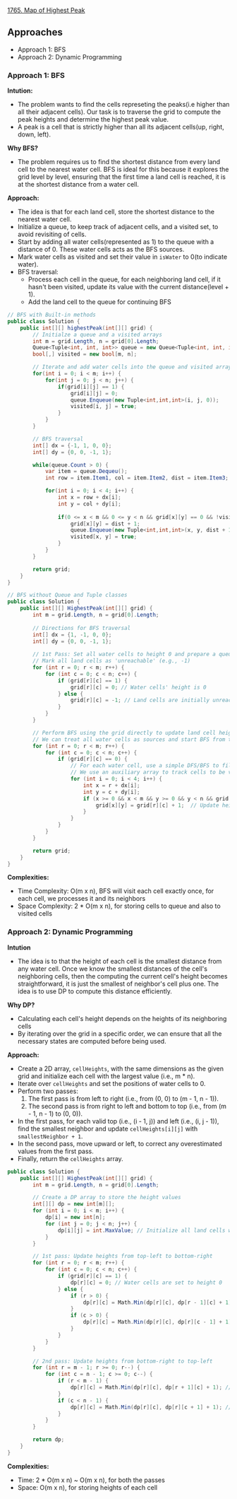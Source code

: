 [1765. Map of Highest Peak](https://leetcode.com/problems/map-of-highest-peak/description/)

## Approaches
- Approach 1: BFS
- Approach 2: Dynamic Programming

### Approach 1: BFS

**Intution:**
- The problem wants to find the cells represeting the peaks(i.e higher than all their adjacent cells). Our task is to traverse the grid to compute the peak heights and determine the highest peak value.
- A peak is a cell that is strictly higher than all its adjacent cells(up, right, down, left).

**Why BFS?**
- The problem requires us to find the shortest distance from every land cell to the nearest water cell. BFS is ideal for this because it explores the grid level by level, ensuring that the first time a land cell is reached, it is at the shortest distance from a water cell.

**Approach:**
- The idea is that for each land cell, store the shortest distance to the nearest water cell. 
- Initialize a queue, to keep track of adjacent cells, and a visited set, to avoid revisiting of cells.
- Start by adding all water cells(represented as 1) to the queue with a distance of 0. These water cells acts as the BFS sources.
- Mark water cells as visited and set their value in `isWater` to 0(to indicate water).
- BFS traversal:
    - Process each cell in the queue, for each neighboring land cell, if it hasn't been visited, update its value with the current distance(level + 1).
    - Add the land cell to the queue for continuing BFS

```csharp
// BFS with Built-in methods
public class Solution {
    public int[][] highestPeak(int[][] grid) {
        // Initialze a queue and a visited arrays
        int m = grid.Length, n = grid[0].Length;
        Queue<Tuple<int, int, int>> queue = new Queue<Tuple<int, int, int>>();
        bool[,] visited = new bool[m, n];

        // Iterate and add water cells into the queue and visited array, update its height to 0
        for(int i = 0; i < m; i++) {
            for(int j = 0; j < n; j++) {
                if(grid[i][j] == 1) {
                    grid[i][j] = 0;
                    queue.Enqueue(new Tuple<int,int,int>(i, j, 0));
                    visited[i, j] = true;
                }
            }
        }

        // BFS traversal
        int[] dx = {-1, 1, 0, 0};
        int[] dy = {0, 0, -1, 1};

        while(queue.Count > 0) {
            var item = queue.Dequeu();
            int row = item.Item1, col = item.Item2, dist = item.Item3;

            for(int i = 0; i < 4; i++) {
                int x = row + dx[i];
                int y = col + dy[i];
                
                if(0 <= x < m && 0 <= y < n && grid[x][y] == 0 && !visited[x, y]) {
                    grid[x][y] = dist + 1;
                    queue.Enqueue(new Tuple<int,int,int>(x, y, dist + 1))
                    visited[x, y] = true;
                }
            }
        }

        return grid;
    }
}
```
```csharp
// BFS without Queue and Tuple classes
public class Solution {
    public int[][] HighestPeak(int[][] grid) {
        int m = grid.Length, n = grid[0].Length;
        
        // Directions for BFS traversal
        int[] dx = {1, -1, 0, 0};
        int[] dy = {0, 0, -1, 1};
        
        // 1st Pass: Set all water cells to height 0 and prepare a queue with them
        // Mark all land cells as 'unreachable' (e.g., -1)
        for (int r = 0; r < m; r++) {
            for (int c = 0; c < n; c++) {
                if (grid[r][c] == 1) {
                    grid[r][c] = 0; // Water cells' height is 0
                } else {
                    grid[r][c] = -1; // Land cells are initially unreachable
                }
            }
        }

        // Perform BFS using the grid directly to update land cell heights
        // We can treat all water cells as sources and start BFS from them
        for (int r = 0; r < m; r++) {
            for (int c = 0; c < n; c++) {
                if (grid[r][c] == 0) {
                    // For each water cell, use a simple DFS/BFS to fill in the distances
                    // We use an auxiliary array to track cells to be visited next
                    for (int i = 0; i < 4; i++) {
                        int x = r + dx[i];
                        int y = c + dy[i];
                        if (x >= 0 && x < m && y >= 0 && y < n && grid[x][y] == -1) {
                            grid[x][y] = grid[r][c] + 1;  // Update height
                        }
                    }
                }
            }
        }

        return grid;
    }
}
```

**Complexities:**
- Time Complexity: O(m x n), BFS will visit each cell exactly once, for each cell, we processes it and its neighbors
- Space Complexity: 2 * O(m x n), for storing cells to queue and also to visited cells

### Approach 2: Dynamic Programming

**Intution**
- The idea is to that the height of each cell is the smallest distance from any water cell. Once we know the smallest distances of the cell's neighboring cells, then the computing the current cell's height becomes straightforward, it is just the smallest of neighbor's cell plus one. The idea is to use DP to compute this distance efficiently.

**Why DP?**
- Calculating each cell's height depends on the heights of its neighboring cells
- By iterating over the grid in a specific order, we can ensure that all the necessary states are computed before being used.

**Approach:**
- Create a 2D array, `cellHeights`, with the same dimensions as the given grid and initialize each cell with the largest value (i.e., m * n).
- Iterate over `cellHeights` and set the positions of water cells to 0.
- Perform two passes: 
  1. The first pass is from left to right (i.e., from (0, 0) to (m - 1, n - 1)).
  2. The second pass is from right to left and bottom to top (i.e., from (m - 1, n - 1) to (0, 0)).
- In the first pass, for each valid top (i.e., (i - 1, j)) and left (i.e., (i, j - 1)), find the smallest neighbor and update `cellHeights[i][j]` with `smallestNeighbor + 1`.
- In the second pass, move upward or left, to correct any overestimated values from the first pass.
- Finally, return the `cellHeights` array.

```csharp
public class Solution {
    public int[][] HighestPeak(int[][] grid) {
        int m = grid.Length, n = grid[0].Length;

        // Create a DP array to store the height values
        int[][] dp = new int[m][];
        for (int i = 0; i < m; i++) {
            dp[i] = new int[n];
            for (int j = 0; j < n; j++) {
                dp[i][j] = int.MaxValue; // Initialize all land cells with a large number (unreachable state)
            }
        }

        // 1st pass: Update heights from top-left to bottom-right
        for (int r = 0; r < m; r++) {
            for (int c = 0; c < n; c++) {
                if (grid[r][c] == 1) {
                    dp[r][c] = 0; // Water cells are set to height 0
                } else {
                    if (r > 0) {
                        dp[r][c] = Math.Min(dp[r][c], dp[r - 1][c] + 1); // From top
                    }
                    if (c > 0) {
                        dp[r][c] = Math.Min(dp[r][c], dp[r][c - 1] + 1); // From left
                    }
                }
            }
        }

        // 2nd pass: Update heights from bottom-right to top-left
        for (int r = m - 1; r >= 0; r--) {
            for (int c = n - 1; c >= 0; c--) {
                if (r < m - 1) {
                    dp[r][c] = Math.Min(dp[r][c], dp[r + 1][c] + 1); // From bottom
                }
                if (c < n - 1) {
                    dp[r][c] = Math.Min(dp[r][c], dp[r][c + 1] + 1); // From right
                }
            }
        }

        return dp;
    }
}
```

**Complexities:**
- Time: 2 * O(m x n) ~ O(m x n), for both the passes
- Space: O(m x n), for storing heights of each cell